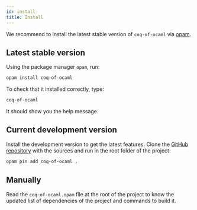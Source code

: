 ```yaml
---
id: install
title: Install
---
```


We recommend to install the latest stable version of `coq-of-ocaml` via [opam](https://opam.ocaml.org/).

## Latest stable version
Using the package manager `opam`, run:
```sh
opam install coq-of-ocaml
```
To check that it installed correctly, type:
```sh
coq-of-ocaml
```
It should show you the help message.

## Current development version
Install the development version to get the latest features. Clone the [GitHub repository](https://github.com/clarus/coq-of-ocaml) with the sources and run in the root folder of the project:
```sh
opam pin add coq-of-ocaml .
```

## Manually
Read the `coq-of-ocaml.opam` file at the root of the project to know the updated list of dependencies of the project and commands to build it.
